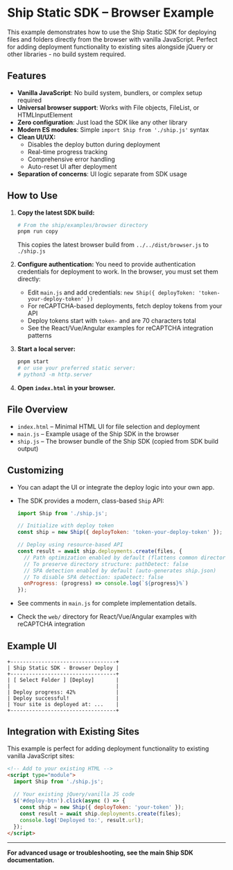 # Ship Static SDK – Browser Example

This example demonstrates how to use the Ship Static SDK for deploying files and folders directly from the browser with vanilla JavaScript. Perfect for adding deployment functionality to existing sites alongside jQuery or other libraries - no build system required.

## Features
- **Vanilla JavaScript**: No build system, bundlers, or complex setup required
- **Universal browser support**: Works with File objects, FileList, or HTMLInputElement
- **Zero configuration**: Just load the SDK like any other library
- **Modern ES modules**: Simple `import Ship from './ship.js'` syntax
- **Clean UI/UX:**
  - Disables the deploy button during deployment
  - Real-time progress tracking
  - Comprehensive error handling
  - Auto-reset UI after deployment
- **Separation of concerns**: UI logic separate from SDK usage

## How to Use

1. **Copy the latest SDK build:**
   ```sh
   # From the ship/examples/browser directory
   pnpm run copy
   ```
   This copies the latest browser build from `../../dist/browser.js` to `./ship.js`

2. **Configure authentication:**
   You need to provide authentication credentials for deployment to work. In the browser, you must set them directly:
   - Edit `main.js` and add credentials: `new Ship({ deployToken: 'token-your-deploy-token' })`
   - For reCAPTCHA-based deployments, fetch deploy tokens from your API
   - Deploy tokens start with `token-` and are 70 characters total
   - See the React/Vue/Angular examples for reCAPTCHA integration patterns

3. **Start a local server:**
   ```sh
   pnpm start
   # or use your preferred static server:
   # python3 -m http.server
   ```

4. **Open `index.html` in your browser.**

## File Overview

- `index.html` – Minimal HTML UI for file selection and deployment
- `main.js` – Example usage of the Ship SDK in the browser
- `ship.js` – The browser bundle of the Ship SDK (copied from SDK build output)

## Customizing
- You can adapt the UI or integrate the deploy logic into your own app.
- The SDK provides a modern, class-based `Ship` API:

  ```js
  import Ship from './ship.js';
  
  // Initialize with deploy token
  const ship = new Ship({ deployToken: 'token-your-deploy-token' });
  
  // Deploy using resource-based API
  const result = await ship.deployments.create(files, { 
    // Path optimization enabled by default (flattens common directories)
    // To preserve directory structure: pathDetect: false
    // SPA detection enabled by default (auto-generates ship.json)
    // To disable SPA detection: spaDetect: false
    onProgress: (progress) => console.log(`${progress}%`)
  });
  ```
- See comments in `main.js` for complete implementation details.
- Check the `web/` directory for React/Vue/Angular examples with reCAPTCHA integration

## Example UI

```
+----------------------------------+
| Ship Static SDK - Browser Deploy |
+----------------------------------+
| [ Select Folder ] [Deploy]       |
|                                  |
| Deploy progress: 42%             |
| Deploy successful!               |
| Your site is deployed at: ...    |
+----------------------------------+
```

## Integration with Existing Sites

This example is perfect for adding deployment functionality to existing vanilla JavaScript sites:

```html
<!-- Add to your existing HTML -->
<script type="module">
  import Ship from './ship.js';
  
  // Your existing jQuery/vanilla JS code
  $('#deploy-btn').click(async () => {
    const ship = new Ship({ deployToken: 'your-token' });
    const result = await ship.deployments.create(files);
    console.log('Deployed to:', result.url);
  });
</script>
```

---

**For advanced usage or troubleshooting, see the main Ship SDK documentation.**
